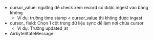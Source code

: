 - cursor_value: ngưỡng để check xem record có được ingest vào bảng không
	- Ví dụ: trường time stamp < cursor_value thì không được ingest
- cursor_ field: Chọn 1 cột trong dữ liệu sync để làm nơi chứa cursor
	- Ví dụ: Trường updated_at
- AirbyteStateMessage: 